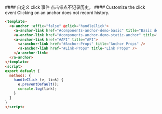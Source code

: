 <cn>
#### 自定义 click 事件
点击锚点不记录历史。
</cn>

<us>
#### Customize the click event
Clicking on an anchor does not record history.
</us>

```html
<template>
  <a-anchor :affix="false" @click="handleClick">
    <a-anchor-link href="#components-anchor-demo-basic" title="Basic demo" />
    <a-anchor-link href="#components-anchor-demo-static-anchor" title="Fixed demo" />
    <a-anchor-link href="#API" title="API">
      <a-anchor-link href="#Anchor-Props" title="Anchor Props" />
      <a-anchor-link href="#Link-Props" title="Link Props" />
    </a-anchor-link>
  </a-anchor>
</template>
<script>
export default {
  methods: {
    handleClick (e, link) {
      e.preventDefault();
      console.log(link);
    }
  }
}
</script>
```
